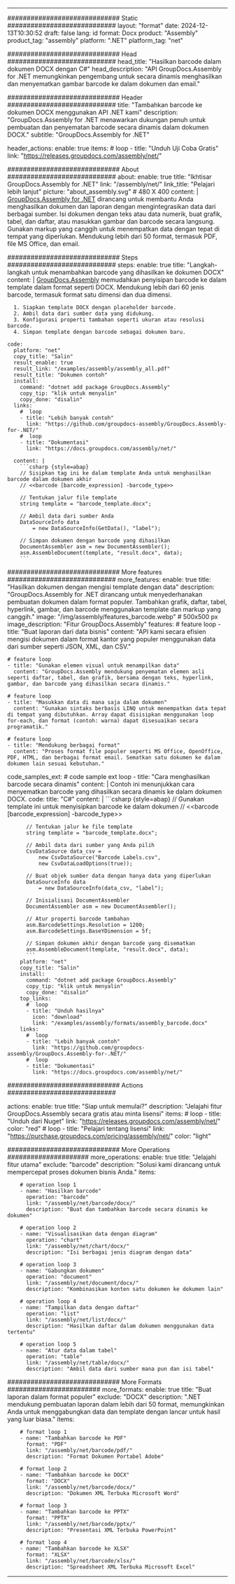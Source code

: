 



---
############################# Static ############################
layout: "format"
date:  2024-12-13T10:30:52
draft: false
lang: id
format: Docx
product: "Assembly"
product_tag: "assembly"
platform: ".NET"
platform_tag: "net"

############################# Head ############################
head_title: "Hasilkan barcode dalam dokumen DOCX dengan C#"
head_description: "API GroupDocs.Assembly for .NET memungkinkan pengembang untuk secara dinamis menghasilkan dan menyematkan gambar barcode ke dalam dokumen dan email."

############################# Header ############################
title: "Tambahkan barcode ke dokumen DOCX menggunakan API .NET kami" 
description: "GroupDocs.Assembly for .NET menawarkan dukungan penuh untuk pembuatan dan penyematan barcode secara dinamis dalam dokumen DOCX."
subtitle: "GroupDocs.Assembly for .NET" 

header_actions:
  enable: true
  items:
    #  loop
    - title: "Unduh Uji Coba Gratis"
      link: "https://releases.groupdocs.com/assembly/net/"
      
############################# About ############################
about:
    enable: true
    title: "Ikhtisar GroupDocs.Assembly for .NET"
    link: "/assembly/net/"
    link_title: "Pelajari lebih lanjut"
    picture: "about_assembly.svg" # 480 X 400
    content: |
       [GroupDocs.Assembly for .NET](/assembly/net/) dirancang untuk membantu Anda menghasilkan dokumen dan laporan dengan mengintegrasikan data dari berbagai sumber. Isi dokumen dengan teks atau data numerik, buat grafik, tabel, dan daftar, atau masukkan gambar dan barcode secara langsung. Gunakan markup yang canggih untuk menempatkan data dengan tepat di tempat yang diperlukan. Mendukung lebih dari 50 format, termasuk PDF, file MS Office, dan email.

############################# Steps ############################
steps:
    enable: true
    title: "Langkah-langkah untuk menambahkan barcode yang dihasilkan ke dokumen DOCX"
    content: |
      [GroupDocs.Assembly](/assembly/net/) memudahkan penyisipan barcode ke dalam template dalam format seperti DOCX. Mendukung lebih dari 60 jenis barcode, termasuk format satu dimensi dan dua dimensi.
      
      1. Siapkan template DOCX dengan placeholder barcode.
      2. Ambil data dari sumber data yang didukung.
      3. Konfigurasi properti tambahan seperti ukuran atau resolusi barcode.
      4. Simpan template dengan barcode sebagai dokumen baru.
   
    code:
      platform: "net"
      copy_title: "Salin"
      result_enable: true
      result_link: "/examples/assembly/assembly_all.pdf"
      result_title: "Dokumen contoh"
      install:
        command: "dotnet add package GroupDocs.Assembly"
        copy_tip: "klik untuk menyalin"
        copy_done: "disalin"
      links:
        #  loop
        - title: "Lebih banyak contoh"
          link: "https://github.com/groupdocs-assembly/GroupDocs.Assembly-for-.NET/"
        #  loop
        - title: "Dokumentasi"
          link: "https://docs.groupdocs.com/assembly/net/"
          
      content: |
        ```csharp {style=abap}
        // Sisipkan tag ini ke dalam template Anda untuk menghasilkan barcode dalam dokumen akhir
        // <<barcode [barcode_expression] -barcode_type>>

        // Tentukan jalur file template
        string template = "barcode_template.docx";

        // Ambil data dari sumber Anda
        DataSourceInfo data 
            = new DataSourceInfo(GetData(), "label");

        // Simpan dokumen dengan barcode yang dihasilkan
        DocumentAssembler asm = new DocumentAssembler();
        asm.AssembleDocument(template, "result.docx", data);
        ```            

############################# More features ############################
more_features:
  enable: true
  title: "Hasilkan dokumen dengan mengisi template dengan data"
  description: "GroupDocs.Assembly for .NET dirancang untuk menyederhanakan pembuatan dokumen dalam format populer. Tambahkan grafik, daftar, tabel, hyperlink, gambar, dan barcode menggunakan template dan markup yang canggih."
  image: "/img/assembly/features_barcode.webp" # 500x500 px
  image_description: "Fitur GroupDocs.Assembly"
  features:
    # feature loop
    - title: "Buat laporan dari data bisnis"
      content: "API kami secara efisien mengisi dokumen dalam format kantor yang populer menggunakan data dari sumber seperti JSON, XML, dan CSV."

    # feature loop
    - title: "Gunakan elemen visual untuk menampilkan data"
      content: "GroupDocs.Assembly mendukung penyematan elemen asli seperti daftar, tabel, dan grafik, bersama dengan teks, hyperlink, gambar, dan barcode yang dihasilkan secara dinamis."

    # feature loop
    - title: "Masukkan data di mana saja dalam dokumen"
      content: "Gunakan sintaks berbasis LINQ untuk menempatkan data tepat di tempat yang dibutuhkan. Array dapat disisipkan menggunakan loop for-each, dan format (contoh: warna) dapat disesuaikan secara programatik."

    # feature loop
    - title: "Mendukung berbagai format"
      content: "Proses format file populer seperti MS Office, OpenOffice, PDF, HTML, dan berbagai format email. Sematkan satu dokumen ke dalam dokumen lain sesuai kebutuhan."
      
  code_samples_ext:
    # code sample ext loop
    - title: "Cara menghasilkan barcode secara dinamis"
      content: |
        Contoh ini menunjukkan cara menyematkan barcode yang dihasilkan secara dinamis ke dalam dokumen DOCX.
      code:
        title: "C#"
        content: |
          ```csharp {style=abap}
          // Gunakan template ini untuk menyisipkan barcode ke dalam dokumen
          // <<barcode [barcode_expression] -barcode_type>>

          // Tentukan jalur ke file template
          string template = "barcode_template.docx";

          // Ambil data dari sumber yang Anda pilih
          CsvDataSource data_csv =
              new CsvDataSource("Barcode Labels.csv", 
              new CsvDataLoadOptions(true));

          // Buat objek sumber data dengan hanya data yang diperlukan
          DataSourceInfo data 
              = new DataSourceInfo(data_csv, "label");

          // Inisialisasi DocumentAssembler
          DocumentAssembler asm = new DocumentAssembler();

          // Atur properti barcode tambahan
          asm.BarcodeSettings.Resolution = 1200;
          asm.BarcodeSettings.BaseYDimension = 5f;

          // Simpan dokumen akhir dengan barcode yang disematkan
          asm.AssembleDocument(template, "result.docx", data);
          ```
        platform: "net"
        copy_title: "Salin"
        install:
          command: "dotnet add package GroupDocs.Assembly"
          copy_tip: "klik untuk menyalin"
          copy_done: "disalin"
        top_links:
          #  loop
          - title: "Unduh hasilnya"
            icon: "download"
            link: "/examples/assembly/formats/assembly_barcode.docx"
        links:
          #  loop
          - title: "Lebih banyak contoh"
            link: "https://github.com/groupdocs-assembly/GroupDocs.Assembly-for-.NET/"
          #  loop
          - title: "Dokumentasi"
            link: "https://docs.groupdocs.com/assembly/net/"
            

            


############################# Actions ############################

actions:
  enable: true
  title: "Siap untuk memulai?"
  description: "Jelajahi fitur GroupDocs.Assembly secara gratis atau minta lisensi"
  items:
    #  loop
    - title: "Unduh dari Nuget"
      link: "https://releases.groupdocs.com/assembly/net/"
      color: "red"
        #  loop
    - title: "Pelajari tentang lisensi"
      link: "https://purchase.groupdocs.com/pricing/assembly/net/"
      color: "light"


############################# More Operations #####################
more_operations:
    enable: true
    title: "Jelajahi fitur utama"
    exclude: "barcode"
    description: "Solusi kami dirancang untuk mempercepat proses dokumen bisnis Anda."
    items: 
          
        # operation loop 1
        - name: "Hasilkan barcode"
          operation: "barcode"
          link: "/assembly/net/barcode/docx/"
          description: "Buat dan tambahkan barcode secara dinamis ke dokumen"

        # operation loop 2
        - name: "Visualisasikan data dengan diagram"
          operation: "chart"
          link: "/assembly/net/chart/docx/"
          description: "Isi berbagai jenis diagram dengan data"

        # operation loop 3
        - name: "Gabungkan dokumen"
          operation: "document"
          link: "/assembly/net/document/docx/"
          description: "Kombinasikan konten satu dokumen ke dokumen lain"

        # operation loop 4
        - name: "Tampilkan data dengan daftar"
          operation: "list"
          link: "/assembly/net/list/docx/"
          description: "Hasilkan daftar dalam dokumen menggunakan data tertentu"

        # operation loop 5
        - name: "Atur data dalam tabel"
          operation: "table"
          link: "/assembly/net/table/docx/"
          description: "Ambil data dari sumber mana pun dan isi tabel"
         
          
############################# More Formats ########################
more_formats:
    enable: true
    title: "Buat laporan dalam format populer"
    exclude: "DOCX"
    description: ".NET mendukung pembuatan laporan dalam lebih dari 50 format, memungkinkan Anda untuk menggabungkan data dan template dengan lancar untuk hasil yang luar biasa."
    items: 
          
        # format loop 1
        - name: "Tambahkan barcode ke PDF"
          format: "PDF"
          link: "/assembly/net/barcode/pdf/"
          description: "Format Dokumen Portabel Adobe"
          
        # format loop 2
        - name: "Tambahkan barcode ke DOCX"
          format: "DOCX"
          link: "/assembly/net/barcode/docx/"
          description: "Dokumen XML Terbuka Microsoft Word"
          
        # format loop 3
        - name: "Tambahkan barcode ke PPTX"
          format: "PPTX"
          link: "/assembly/net/barcode/pptx/"
          description: "Presentasi XML Terbuka PowerPoint"
          
        # format loop 4
        - name: "Tambahkan barcode ke XLSX"
          format: "XLSX"
          link: "/assembly/net/barcode/xlsx/"
          description: "Spreadsheet XML Terbuka Microsoft Excel"


          

---